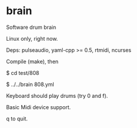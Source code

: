 brain
=====

Software drum brain

Linux only, right now.

Deps: pulseaudio, yaml-cpp >= 0.5, rtmidi, ncurses

Compile (make), then

$ cd test/808

$ ../../brain 808.yml

Keyboard should play drums (try 0 and f).

Basic Midi device support.

q to quit.
